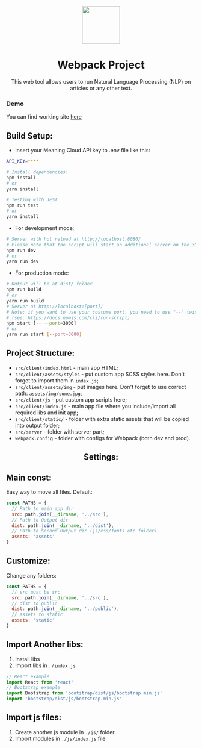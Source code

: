 <div align="center">
  <div>
    <img width="100" height="100" src="https://webpack.js.org/assets/icon-square-big.svg">
    <h1>Webpack Project</h1>
  </div>
  <p>
    This web tool allows users to run Natural Language Processing (NLP) on articles or any other text.
  </p>
</div>

### Demo
You can find working site [here](https://vv-nlp.herokuapp.com/)

## Build Setup:
* Insert your Meaning Cloud API key to .env file like this:
``` bash
API_KEY=****
```

``` bash
# Install dependencies:
npm install
# or
yarn install
```

``` bash
# Testing with JEST
npm run test
# or
yarn install
```

* For development mode:
``` bash
# Server with hot reload at http://localhost:8080/
# Please note that the script will start an additional server on the 3000th port for the API
npm run dev
# or
yarn run dev
```

* For production mode:
``` bash
# Output will be at dist/ folder
npm run build
# or
yarn run build
# Server at http://localhost:[port]/
# Note: if you want to use your costume port, you need to use "--" twice on the command line
# (see: https://docs.npmjs.com/cli/run-script)
npm start [-- --port=3000]
# or
yarn run start [--port=3000]
```

## Project Structure:

* `src/client/index.html` - main app HTML;
* `src/client/assets/styles` - put custom app SCSS styles here. Don't forget to import them in `index.js`;
* `src/client/assets/img` - put images here. Don't forget to use correct path: `assets/img/some.jpg`;
* `src/client/js` - put custom app scripts here;
* `src/client/index.js` - main app file where you include/import all required libs and init app;
* `src/client/static/` - folder with extra static assets that will be copied into output folder;
* `src/server` - folder with server part;
* `webpack.config` - folder with configs for Webpack (both dev and prod).

<div align="center">
  <h2>Settings:</h2>
</div>

## Main const:
Easy way to move all files.
Default:
``` js
const PATHS = {
  // Path to main app dir
  src: path.join(__dirname, '../src'),
  // Path to Output dir
  dist: path.join(__dirname, '../dist'),
  // Path to Second Output dir (js/css/fonts etc folder)
  assets: 'assets'
}
```
## Customize:
Change any folders:
``` js
const PATHS = {
  // src must be src
  src: path.join(__dirname, '../src'),
  // dist to public
  dist: path.join(__dirname, '../public'),
  // assets to static
  assets: 'static'
}
```

## Import Another libs:
1. Install libs
2. Import libs in `./index.js`
``` js
// React example
import React from 'react'
// Bootstrap example
import Bootstrap from 'bootstrap/dist/js/bootstrap.min.js'
import 'bootstrap/dist/js/bootstrap.min.js'
```

## Import js files:
1. Create another js module in `./js/` folder
2. Import modules in `./js/index.js` file
